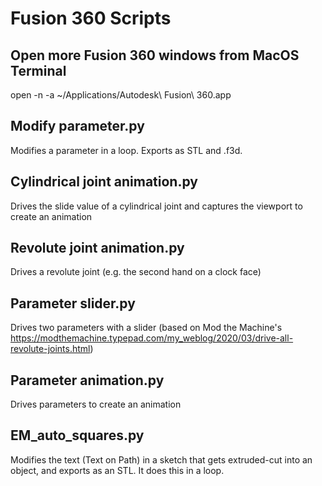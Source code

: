 # Fusion 360 Scripts

## Open more Fusion 360 windows from MacOS Terminal
open -n -a ~/Applications/Autodesk\ Fusion\ 360.app

## Modify parameter.py
Modifies a parameter in a loop. Exports as STL and .f3d.

## Cylindrical joint animation.py
Drives the slide value of a cylindrical joint and captures the viewport to create an animation

## Revolute joint animation.py
Drives a revolute joint (e.g. the second hand on a clock face)

## Parameter slider.py
Drives two parameters with a slider (based on Mod the Machine's https://modthemachine.typepad.com/my_weblog/2020/03/drive-all-revolute-joints.html)

## Parameter animation.py
Drives parameters to create an animation

## EM_auto_squares.py
Modifies the text (Text on Path) in a sketch that gets extruded-cut into an object, and exports as an STL. It does this in a loop.
